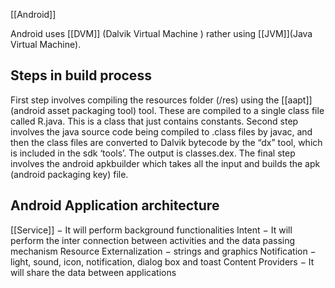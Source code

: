 [[Android]]

Android uses [[DVM]] (Dalvik Virtual Machine ) rather using [[JVM]](Java Virtual Machine).

## Steps in build process 

First step involves compiling the resources folder (/res) using the [[aapt]] (android asset packaging tool) tool. These are compiled to a single class file called R.java. This is a class that just contains constants.
Second step involves the java source code being compiled to .class files by javac, and then the class files are converted to Dalvik bytecode by the “dx” tool, which is included in the sdk ‘tools’. The output is classes.dex.
The final step involves the android apkbuilder which takes all the input and builds the apk (android packaging key) file.


## Android Application architecture

[[Service]] − It will perform background functionalities
Intent − It will perform the inter connection between activities and the data passing mechanism
Resource Externalization − strings and graphics
Notification − light, sound, icon, notification, dialog box and toast
Content Providers − It will share the data between applications
